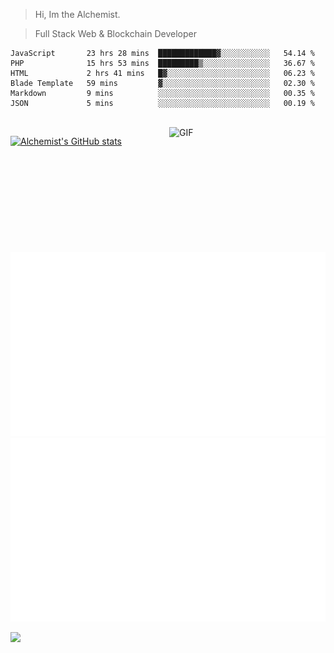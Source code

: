 > Hi, Im the Alchemist.

> Full Stack Web & Blockchain Developer


<!--START_SECTION:waka-->

```text
JavaScript       23 hrs 28 mins  █████████████▓░░░░░░░░░░░   54.14 %
PHP              15 hrs 53 mins  █████████▒░░░░░░░░░░░░░░░   36.67 %
HTML             2 hrs 41 mins   █▓░░░░░░░░░░░░░░░░░░░░░░░   06.23 %
Blade Template   59 mins         ▓░░░░░░░░░░░░░░░░░░░░░░░░   02.30 %
Markdown         9 mins          ░░░░░░░░░░░░░░░░░░░░░░░░░   00.35 %
JSON             5 mins          ░░░░░░░░░░░░░░░░░░░░░░░░░   00.19 %
```

<!--END_SECTION:waka-->


<br />

<img align="right" alt="GIF" src="https://user-images.githubusercontent.com/5355808/139111924-210cc6fa-9fb1-4dac-929d-6324a5836a92.gif" width="250" height="200" />

[![Alchemist's GitHub stats](https://github-readme-stats.vercel.app/api?username=DrMaxis&show_icons=true&theme=outrun&count_private=true)](#)

![](https://raw.githubusercontent.com/DrMaxis/github-stats-transparent/output/generated/overview.svg)
![](https://raw.githubusercontent.com/DrMaxis/github-stats-transparent/output/generated/languages.svg)

 
<a href="https://count.getloli.com/"><img src="https://count.getloli.com/get/@:maxis-the-alchemist?theme=rule34"></a>
<!-- https://count.getloli.com/get/@alchemist?theme=rule34 -->
<br>


